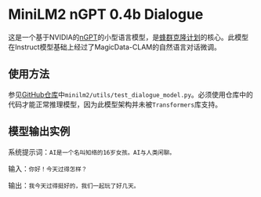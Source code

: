 # MiniLM2 nGPT 0.4b Dialogue

这是一个基于NVIDIA的[nGPT](https://github.com/NVIDIA/ngpt)的小型语言模型，是[蜂群克隆计划](https://github.com/SwarmClone)的核心。此模型在Instruct模型基础上经过了MagicData-CLAM的自然语言对话微调。

## 使用方法

参见[GitHub仓库](https://github.com/SwarmClone/MiniLM2/tree/huggingface)中`minilm2/utils/test_dialogue_model.py`。必须使用仓库中的代码才能正常推理模型，因为此模型架构并未被`Transformers`库支持。

## 模型输出实例

系统提示词：`AI是一个名叫知络的16岁女孩。AI与人类闲聊。`

输入：`你好！今天过得怎样？`

输出：`我今天过得挺好的，我们一起玩了好几天。`
